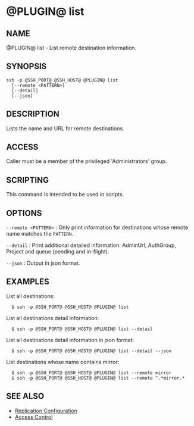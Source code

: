 @PLUGIN@ list
==============

NAME
----
@PLUGIN@ list - List remote destination information.

SYNOPSIS
--------
```
ssh -p @SSH_PORT@ @SSH_HOST@ @PLUGIN@ list
  [--remote <PATTERN>]
  [--detail]
  [--json]
```

DESCRIPTION
-----------
Lists the name and URL for remote destinations.

ACCESS
------
Caller must be a member of the privileged 'Administrators' group.

SCRIPTING
---------
This command is intended to be used in scripts.

OPTIONS
-------

`--remote <PATTERN>`
:	Only print information for destinations whose remote name matches
	the `PATTERN`.

`--detail`
:	Print additional detailed information: AdminUrl, AuthGroup, Project
	and queue (pending and in-flight).

`--json`
:	Output in json format.

EXAMPLES
--------
List all destinations:

```
  $ ssh -p @SSH_PORT@ @SSH_HOST@ @PLUGIN@ list
```

List all destinations detail information:

```
  $ ssh -p @SSH_PORT@ @SSH_HOST@ @PLUGIN@ list --detail
```

List all destinations detail information in json format:

```
  $ ssh -p @SSH_PORT@ @SSH_HOST@ @PLUGIN@ list --detail --json
```

List destinations whose name contains mirror:

```
  $ ssh -p @SSH_PORT@ @SSH_HOST@ @PLUGIN@ list --remote mirror
  $ ssh -p @SSH_PORT@ @SSH_HOST@ @PLUGIN@ list --remote ^.*mirror.*
```

SEE ALSO
--------

* [Replication Configuration](config.md)
* [Access Control](../../../Documentation/access-control.html)
